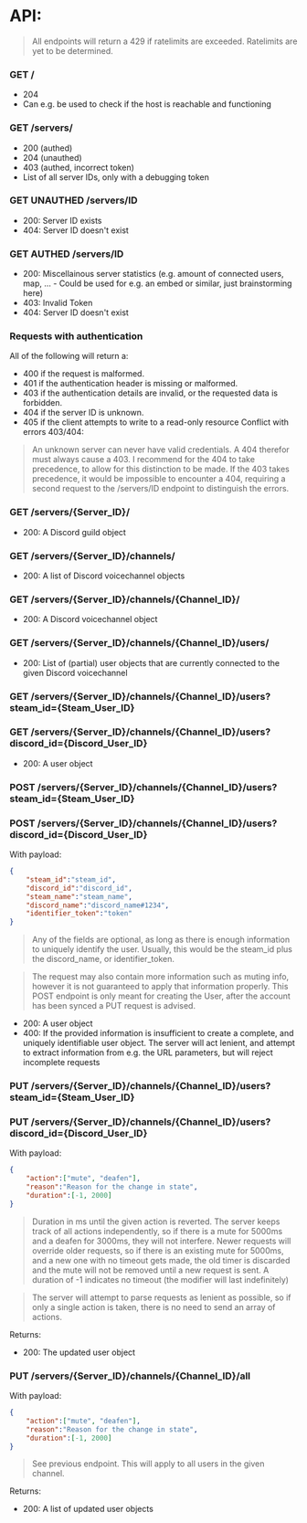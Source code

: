 # API:

> All endpoints will return a 429 if ratelimits are exceeded. Ratelimits are yet to be determined.

### GET /
  - 204
  - Can e.g. be used to check if the host is reachable and functioning
  
### GET /servers/
  - 200 (authed)
  - 204 (unauthed)
  - 403 (authed, incorrect token)
  - List of all server IDs, only with a debugging token

### GET UNAUTHED /servers/ID
  - 200: Server ID exists
  - 404: Server ID doesn't exist

### GET AUTHED /servers/ID
  - 200: Miscellainous server statistics (e.g. amount of connected users, map, ... - Could be used for e.g. an embed or similar, just brainstorming here)
  - 403: Invalid Token
  - 404: Server ID doesn't exist

### Requests with authentication
All of the following will return a:
 - 400 if the request is malformed.
 - 401 if the authentication header is missing or malformed.
 - 403 if the authentication details are invalid, or the requested data is forbidden.
 - 404 if the server ID is unknown.
 - 405 if the client attempts to write to a read-only resource
Conflict with errors 403/404:
> An unknown server can never have valid credentials. A 404 therefor must always cause a 403. I recommend for the 404 to take precedence, to allow for this distinction to be made.
> If the 403 takes precedence, it would be impossible to encounter a 404, requiring a second request to the /servers/ID endpoint to distinguish the errors.

### GET /servers/{Server_ID}/
  - 200: A Discord guild object

### GET /servers/{Server_ID}/channels/
  - 200: A list of Discord voicechannel objects

### GET /servers/{Server_ID}/channels/{Channel_ID}/
 - 200: A Discord voicechannel object

### GET /servers/{Server_ID}/channels/{Channel_ID}/users/
  - 200: List of (partial) user objects that are currently connected to the given Discord voicechannel

### GET /servers/{Server_ID}/channels/{Channel_ID}/users?steam_id={Steam_User_ID}
### GET /servers/{Server_ID}/channels/{Channel_ID}/users?discord_id={Discord_User_ID}
  - 200: A user object

### POST /servers/{Server_ID}/channels/{Channel_ID}/users?steam_id={Steam_User_ID}
### POST /servers/{Server_ID}/channels/{Channel_ID}/users?discord_id={Discord_User_ID}
With payload:
```json
{
    "steam_id":"steam_id",
    "discord_id":"discord_id",
    "steam_name":"steam_name",
    "discord_name":"discord_name#1234",
    "identifier_token":"token"
}
```
> Any of the fields are optional, as long as there is enough information to uniquely identify the user. Usually, this would be the steam_id plus the discord_name, or identifier_token.

> The request may also contain more information such as muting info, however it is not guaranteed to apply that information properly. This POST endpoint is only meant for creating the User, after the account has been synced a PUT request is advised.

 - 200: A user object
 - 400: If the provided information is insufficient to create a complete, and uniquely identifiable user object. The server will act lenient, and attempt to extract information from e.g. the URL parameters, but will reject incomplete requests

### PUT /servers/{Server_ID}/channels/{Channel_ID}/users?steam_id={Steam_User_ID}
### PUT /servers/{Server_ID}/channels/{Channel_ID}/users?discord_id={Discord_User_ID}
With payload:
```json
{
    "action":["mute", "deafen"],
    "reason":"Reason for the change in state",
    "duration":[-1, 2000]
}
```

> Duration in ms until the given action is reverted. The server keeps track of all actions independently, so if there is a mute for 5000ms and a deafen for 3000ms, they will not interfere. Newer requests will override older requests, so if there is an existing mute for 5000ms, and a new one with no timeout gets made, the old timer is discarded and the mute will not be removed until a new request is sent.
A duration of -1 indicates no timeout (the modifier will last indefinitely)

> The server will attempt to parse requests as lenient as possible, so if only a single action is taken, there is no need to send an array of actions.

Returns:
 - 200: The updated user object

### PUT /servers/{Server_ID}/channels/{Channel_ID}/all
With payload:
```json
{
    "action":["mute", "deafen"],
    "reason":"Reason for the change in state",
    "duration":[-1, 2000]
}
```

> See previous endpoint. This will apply to all users in the given channel.

Returns:
 - 200: A list of updated user objects
